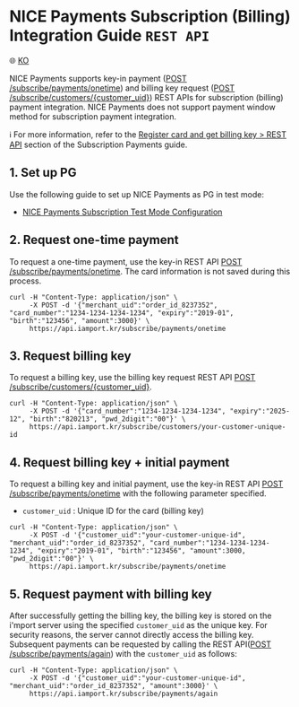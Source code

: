 # NICE Payments Subscription (Billing) Integration Guide `REST API`

:globe_with_meridians: <a href="https://github.com/iamport/iamport-manual/blob/master/%EB%B9%84%EC%9D%B8%EC%A6%9D%EA%B2%B0%EC%A0%9C/example/nice-api-billing-key.md">KO</a>

NICE Payments supports key-in payment ([POST /subscribe/payments/onetime](https://api.iamport.kr/#!/subscribe/onetime)) and billing key request ([POST /subscribe/customers/{customer_uid}](https://api.iamport.kr/#!/subscribe.customer/customer_save)) REST APIs for subscription (billing) payment integration. NICE Payments does not support payment window method for subscription payment integration.<Br />

ℹ️ For more information, refer to the [Register card and get billing key > REST API](https://docs.iamport.kr/en-US/implementation/subscription#issue-billing-a) section of the Subscription Payments guide.

## 1. Set up PG

Use the following guide to set up NICE Payments as PG in test mode:
- <a href="https://guide.iamport.kr/5e099a01-c20f-4ffc-bdcf-e43ad30456d6" target="_blank">NICE Payments Subscription Test Mode Configuration</a>

## 2. Request one-time payment

To request a one-time payment, use the key-in REST API [POST /subscribe/payments/onetime](https://api.iamport.kr/#!/subscribe/onetime). The card information is not saved during this process.

```
curl -H "Content-Type: application/json" \   
     -X POST -d '{"merchant_uid":"order_id_8237352", "card_number":"1234-1234-1234-1234", "expiry":"2019-01", "birth":"123456", "amount":3000}' \
     https://api.iamport.kr/subscribe/payments/onetime
```      
## 3. Request billing key

To request a billing key, use the billing key request REST API [POST /subscribe/customers/{customer_uid}](https://api.iamport.kr/#!/subscribe.customer/customer_save).

```
curl -H "Content-Type: application/json" \   
     -X POST -d '{"card_number":"1234-1234-1234-1234", "expiry":"2025-12", "birth":"820213", "pwd_2digit":"00"}' \
     https://api.iamport.kr/subscribe/customers/your-customer-unique-id
```     

## 4. Request billing key + initial payment  

To request a billing key and initial payment, use the key-in REST API [POST /subscribe/payments/onetime](https://api.iamport.kr/#!/subscribe/onetime) with the following parameter specified.

- `customer_uid` : Unique ID for the card (billing key)

```
curl -H "Content-Type: application/json" \   
     -X POST -d '{"customer_uid":"your-customer-unique-id", "merchant_uid":"order_id_8237352", "card_number":"1234-1234-1234-1234", "expiry":"2019-01", "birth":"123456", "amount":3000, "pwd_2digit":"00"}' \
     https://api.iamport.kr/subscribe/payments/onetime
```

## 5. Request payment with billing key

After successfully getting the billing key, the billing key is stored on the i'mport server using the specified `customer_uid` as the unique key. For security reasons, the server cannot directly access the billing key. Subsequent payments can be requested by calling the REST API([POST /subscribe/payments/again](https://api.iamport.kr/#!/subscribe/again)) with the `customer_uid` as follows:

```
curl -H "Content-Type: application/json" \   
     -X POST -d '{"customer_uid":"your-customer-unique-id", "merchant_uid":"order_id_8237352", "amount":3000}' \
     https://api.iamport.kr/subscribe/payments/again
```